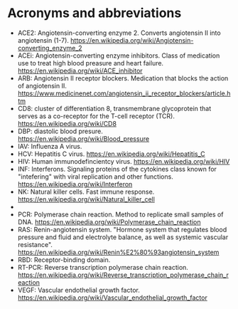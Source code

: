 # Acronyms and abbreviations

- ACE2: Angiotensin-converting enzyme 2. Converts angiotensin II into angiotensin (1-7). https://en.wikipedia.org/wiki/Angiotensin-converting_enzyme_2
- ACEi: Angiotensin-converting enzyme inhibitors. Class of medication use to treat high blood preasure and heart failure. https://en.wikipedia.org/wiki/ACE_inhibitor
- ARB: Angiotensin II receptor blockers. Medication that blocks the action of angiotensin II. https://www.medicinenet.com/angiotensin_ii_receptor_blockers/article.htm
- CD8: cluster of differentiation 8, transmembrane glycoprotein that serves as a co-receptor for the T-cell receptor (TCR). https://en.wikipedia.org/wiki/CD8 
- DBP: diastolic blood presure. https://en.wikipedia.org/wiki/Blood_pressure
- IAV: Influenza A virus. 
- HCV: Hepatitis C virus. https://en.wikipedia.org/wiki/Hepatitis_C
- HIV: Human immunodefincientcy virus. https://en.wikipedia.org/wiki/HIV
- INF: Interferons. Signaling proteins of the cytokines class known for "intefering" with viral replication and other functions. https://en.wikipedia.org/wiki/Interferon
- NK: Natural killer cells. Fast immune response. https://en.wikipedia.org/wiki/Natural_killer_cell
- 
- PCR: Polymerase chain reaction. Method to replicate small samples of DNA. https://en.wikipedia.org/wiki/Polymerase_chain_reaction
- RAS: Renin-angiotensin system. "Hormone system that regulates blood pressure and fluid and electrolyte balance, as well as systemic vascular resistance". https://en.wikipedia.org/wiki/Renin%E2%80%93angiotensin_system 
- RBD: Receptor-binding domain.
- RT-PCR: Reverse transcription polymerase chain reaction. https://en.wikipedia.org/wiki/Reverse_transcription_polymerase_chain_reaction
- VEGF: Vascular endothelial growth factor. https://en.wikipedia.org/wiki/Vascular_endothelial_growth_factor